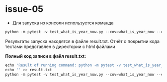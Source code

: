 ﻿# issue-05

* Для запуска из консоли используется команда

```python
python -m pytest -v test_what_is_year_now.py --cov=what_is_year_now --cov-report html
```

Результаты запуска находятся в файле result.txt. Отчёт о покрытии кода тестами представлен в директории с html файлами

**Полный код записи в файл result.txt:**
```python
echo 'Result of running command: python -m pytest -v test_what_is_year_now.py --cov=what_is_year_now --cov-report html' > result.txt
echo '' >> result.txt
python -m pytest -v test_what_is_year_now.py --cov=what_is_year_now --cov-report html >> result.txt
```